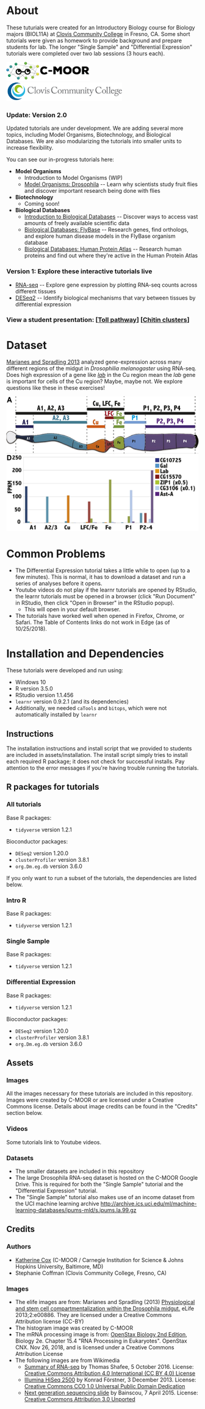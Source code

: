 # About

These tuturials were created for an Introductory Biology course for Biology majors (BIOL11A) at [Clovis Community College](https://www.cloviscollege.edu) in Fresno, CA.  Some short tutorials were given as homework to provide background and prepare students for lab.  The longer "Single Sample" and "Differential Expression" tutorials were completed over two lab sessions (3 hours each).

<a href="https://c-moor.github.io"><img src="https://raw.githubusercontent.com/C-MOOR/clovis-biol11a/master/assets/images/cmoor_logo_text_horizontal.png" height=50></a> <a href="https://www.cloviscollege.edu"><img src="https://raw.githubusercontent.com/C-MOOR/clovis-biol11a/master/assets/images/Clovis_logo_wide.jpg" height=50></a>

### Update: Version 2.0
Updated tutorials are under development.  We are adding several more topics, including Model Organisms, Biotechnology, and Biological Databases.  We are also modularizing the tutorials into smaller units to increase flexibility.

You can see our in-progress tutorials here:

- **Model Organisms**
  - Introduction to Model Organisms (WIP)
  - [Model Organisms: Drosophila](https://clovis.shinyapps.io/BIOL11A_Drosophila/) -- Learn why scientists study fruit flies and discover important research being done with flies
- **Biotechnology**
  - Coming soon!
- **Biological Databases**
  - [Introduction to Biological Databases](https://clovis.shinyapps.io/BIOL11A_Databases/)  -- Discover ways to access vast amounts of freely available scientific data
  - [Biological Databases: FlyBase](https://clovis.shinyapps.io/BIOL11A_FlyBase) -- Research genes, find orthologs, and explore human disease models in the FlyBase organism database
  - [Biological Databases: Human Protein Atlas](https://clovis.shinyapps.io/BIOL11A_HPA/) -- Research human proteins and find out where they're active in the Human Protein Atlas

### Version 1: Explore these interactive tutorials live

- [RNA-seq](https://clovis.shinyapps.io/BIOL11A_Intro_RNA-seq) -- Explore gene expression by plotting RNA-seq counts across different tissues
- [DESeq2](https://clovis.shinyapps.io/BIOL11A_Differential_Expression) -- Identify biological mechanisms that vary between tissues by differential expression

### View a student presentation: [[Toll pathway](https://drive.google.com/file/d/1hZRc4H4gxOK9_B2Qn5mgbth4spGDnxqy)] [[Chitin clusters](https://docs.google.com/presentation/d/1Uyhy2J2vflamWcdEcYbJ9VTfHfcwbRJe)] 

# Dataset

[Marianes and Spradling 2013](https://www.ncbi.nlm.nih.gov/pmc/articles/PMC3755342/) analyzed gene-expression across many different regions of the midgut in *Drosophilia melanogaster* using RNA-seq. Does high expression of a gene like <a href="http://flybase.org/reports/FBgn0002522">*lab*</a> in the Cu region mean the *lab* gene is important for cells of the Cu region? Maybe, maybe not. We explore questions like these in these exercises!  

<img src="https://raw.githubusercontent.com/C-MOOR/clovis-biol11a/master/assets/images/elife-00886-fig2A.jpg" height=150> <img src="https://raw.githubusercontent.com/C-MOOR/clovis-biol11a/master/assets/images/elife-00886-fig2D.jpg" height=200>

# Common Problems
* The Differential Expression tutorial takes a little while to open (up to a few minutes).  This is normal, it has to download a dataset and run a series of analyses before it opens.
* Youtube videos do not play if the learnr tutorials are opened by RStudio, the learnr tutorials must be opened in a browser (click "Run Document" in RStudio, then click "Open in Browser" in the RStudio popup).
  * This will open in your default browser.
* The tutorials have worked well when opened in Firefox, Chrome, or Safari.  The Table of Contents links do not work in Edge (as of 10/25/2018).

# Installation and Dependencies

These tutorials were developed and run using:
* Windows 10
* R version 3.5.0
* RStudio version 1.1.456
* `learnr` version 0.9.2.1 (and its dependencies)
* Additionally, we needed `caTools` and `bitops`, which were not automatically installed by `learnr`

## Instructions
The installation instructions and install script that we provided to students are included in assets/installation.  The install script simply tries to install each required R package; it does not check for successful installs.  Pay attention to the error messages if you're having trouble running the tutorials.

## R packages for tutorials

### All tutorials
Base R packages:
* `tidyverse` version 1.2.1

Bioconductor packages:
* `DESeq2` version 1.20.0
* `clusterProfiler` version 3.8.1
* `org.Dm.eg.db` version 3.6.0

If you only want to run a subset of the tutorials, the dependencies are listed below.

### Intro R
Base R packages:
* `tidyverse` version 1.2.1

### Single Sample
Base R packages:
* `tidyverse` version 1.2.1

### Differential Expression
Base R packages:
* `tidyverse` version 1.2.1

Bioconductor packages:
* `DESeq2` version 1.20.0
* `clusterProfiler` version 3.8.1
* `org.Dm.eg.db` version 3.6.0

## Assets

### Images
All the images necessary for these tutorials are included in this repository.  Images were created by C-MOOR or are licensed under a Creative Commons license.  Details about image credits can be found in the "Credits" section below.

### Videos
Some tutorials link to Youtube videos.

### Datasets
* The smaller datasets are included in this repository
* The large Drosophila RNA-seq dataset is hosted on the C-MOOR Google Drive.  This is required for both the "Single Sample" tutorial and the "Differential Expression" tutorial.
* The "Single Sample" tutorial also makes use of an income dataset from the UCI machine learning archive http://archive.ics.uci.edu/ml/machine-learning-databases/ipums-mld/s.ipums.la.99.gz

## Credits

### Authors
* [Katherine Cox](https://github.com/KatherineCox) (C-MOOR / Carnegie Institution for Science & Johns Hopkins University, Baltimore, MD)
* Stephanie Coffman (Clovis Community College, Fresno, CA)

### Images
* The elife images are from: Marianes and Spradling (2013) [Physiological and stem cell compartmentalization within the Drosophila midgut.](https://elifesciences.org/articles/00886) eLife 2013;2:e00886.  They are licensed under a Creative Commons Attribution license (CC-BY)
* The histogram image was created by C-MOOR
* The mRNA processing image is from: [OpenStax Biology 2nd Edition](http://cnx.org/contents/8d50a0af-948b-4204-a71d-4826cba765b8@15.1), Biology 2e. Chapter 15.4 "RNA Processing in Eukaryotes". OpenStax CNX. Nov 26, 2018, and is licensed under a Creative Commons Attribution License
* The following images are from Wikimedia
  * [Summary of RNA-seq](https://commons.wikimedia.org/wiki/File:Summary_of_RNA-Seq.svg) by Thomas Shafee,  5 October 2016. License: [Creative Commons Attribution 4.0 International (CC BY 4.0) License](https://creativecommons.org/licenses/by/4.0/deed.en)
  * [Illumina HiSeq 2500](https://commons.wikimedia.org/wiki/File:Illumina_HiSeq_2500.jpg) by Konrad Förstner, 3 December 2013. License: [Creative Commons CC0 1.0 Universal Public Domain Dedication](https://creativecommons.org/publicdomain/zero/1.0/deed.en)
  * [Next generation sequencing slide](https://commons.wikimedia.org/wiki/File:Next_generation_sequencing_slide.jpg) by Bainscou, 7 April 2015. License: [Creative Commons Attribution 3.0 Unported](https://creativecommons.org/licenses/by/3.0/deed.en)
